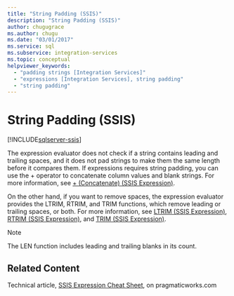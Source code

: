 ```yaml
---
title: "String Padding (SSIS)"
description: "String Padding (SSIS)"
author: chugugrace
ms.author: chugu
ms.date: "03/01/2017"
ms.service: sql
ms.subservice: integration-services
ms.topic: conceptual
helpviewer_keywords:
  - "padding strings [Integration Services]"
  - "expressions [Integration Services], string padding"
  - "string padding"
---
```

# String Padding (SSIS)

[!INCLUDE[sqlserver-ssis](../../includes/applies-to-version/sqlserver-ssis.md)]


  The expression evaluator does not check if a string contains leading and trailing spaces, and it does not pad strings to make them the same length before it compares them. If expressions requires string padding, you can use the + operator to concatenate column values and blank strings. For more information, see [+ &#40;Concatenate&#41; &#40;SSIS Expression&#41;](../../integration-services/expressions/concatenate-ssis-expression.md).  
  
 On the other hand, if you want to remove spaces, the expression evaluator provides the LTRIM, RTRIM, and TRIM functions, which remove leading or trailing spaces, or both. For more information, see [LTRIM &#40;SSIS Expression&#41;](../../integration-services/expressions/ltrim-ssis-expression.md), [RTRIM &#40;SSIS Expression&#41;](../../integration-services/expressions/rtrim-ssis-expression.md), and [TRIM &#40;SSIS Expression&#41;](../../integration-services/expressions/trim-ssis-expression.md).  
  
> [!NOTE]  
>  The LEN function includes leading and trailing blanks in its count.  
  
## Related Content  
 Technical article, [SSIS Expression Cheat Sheet](https://pragmaticworks.com/resources/cheat-sheet/ssis), on pragmaticworks.com  
  
  

